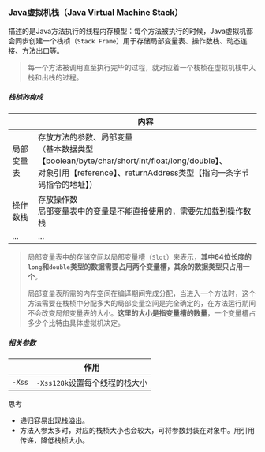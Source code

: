 ### Java虚拟机栈（Java Virtual Machine Stack）

描述的是Java方法执行的线程内存模型：每个方法被执行的时候，Java虚拟机都会同步创建一个栈桢（`Stack Frame`）用于存储局部变量表、操作数栈、动态连接、方法出口等。

>  每一个方法被调用直至执行完毕的过程，就对应着一个栈桢在虚拟机栈中入栈和出栈的过程。

##### 栈桢的构成

|            | 内容                                                         |
| ---------- | ------------------------------------------------------------ |
| 局部变量表 | 存放方法的参数、局部变量<br />（基本数据类型【boolean/byte/char/short/int/float/long/double】、<br />对象引用【reference】、returnAddress类型【指向一条字节码指令的地址】） |
| 操作数栈   | 存放操作数<br />局部变量表中的变量是不能直接使用的，需要先加载到操作数栈 |
| ...        | ...                                                          |

> 局部变量表中的存储空间以局部变量槽（`Slot`）来表示，**其中64位长度的`long`和`double`类型的数据需要占用两个变量槽，其余的数据类型只占用一个**。
>
> 局部变量表所需的内存空间在编译期间完成分配，当进入一个方法时，这个方法需要在栈桢中分配多大的局部变量空间是完全确定的，在方法运行期间不会改变局部变量表的大小。**这里的大小是指变量槽的数量**，一个变量槽占多少个比特由具体虚拟机决定。

##### 相关参数

|        | 作用                           |
| ------ | ------------------------------ |
| `-Xss` | `-Xss128k`设置每个线程的栈大小 |

思考

* 递归容易出现栈溢出。
* 方法入参太多时，对应的栈桢大小也会较大，可将参数封装在对象中。用引用传递，降低栈桢大小。